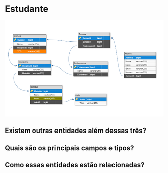 # Estudante

![dbuml](https://raw.githubusercontent.com/rodrigokcarlos/Estudante/main/m4.png)


## Existem outras entidades além dessas três?

## Quais são os principais campos e tipos?

## Como essas entidades estão relacionadas?
